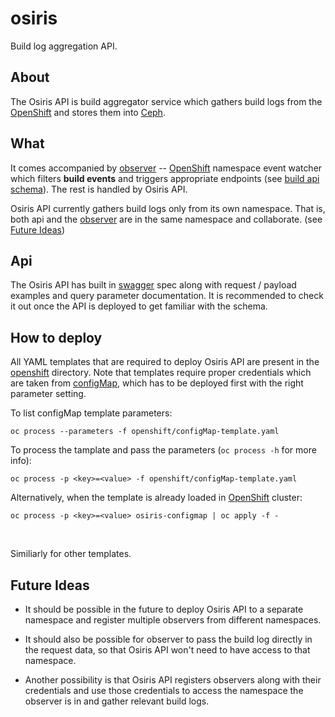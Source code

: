 # osiris

Build log aggregation API.

## About

The Osiris API is build aggregator service which gathers build logs from the [OpenShift] and stores them into [Ceph].

## What

It comes accompanied by [observer] -- [OpenShift] namespace event watcher which filters __build events__ and triggers appropriate endpoints (see [build api schema]).
The rest is handled by Osiris API.

Osiris API currently gathers build logs only from its own namespace. That is, both api and the [observer] are in the same namespace and collaborate. (see [Future Ideas](#future-ideas))

## Api

The Osiris API has built in [swagger](https://swagger.io/) spec along with request / payload examples and query parameter documentation. It is recommended to check it out
once the API is deployed to get familiar with the schema.

## How to deploy

All YAML templates that are required to deploy Osiris API are present in the [openshift](openshift/) directory. Note that templates require proper credentials which are taken from [configMap](openshift/configMap-template.yaml), which has to be deployed first with the right parameter setting.

To list configMap template parameters:

`oc process --parameters -f openshift/configMap-template.yaml`


To process the tamplate and pass the parameters (`oc process -h` for more info):

`oc process -p <key>=<value> -f openshift/configMap-template.yaml`

Alternatively, when the template is already loaded in [OpenShift] cluster:

`oc process -p <key>=<value> osiris-configmap | oc apply -f -`

<br>

Similiarly for other templates.

## Future Ideas

- It should be possible in the future to deploy Osiris API to a separate namespace and register multiple observers from different namespaces.

- It should also be possible for observer to pass the build log directly in the request data, so that Osiris API won't need to have access to that namespace.

- Another possibility is that Osiris API registers observers along with their credentials and use those credentials to access the namespace the observer is in and gather relevant build logs.



[build api schema]: osiris/schema/build.py
[Ceph]: https://ceph.com/
[observer]: https://github.com/thoth-station/osiris-build-observer
[OpenShift]: https://www.openshift.com/
